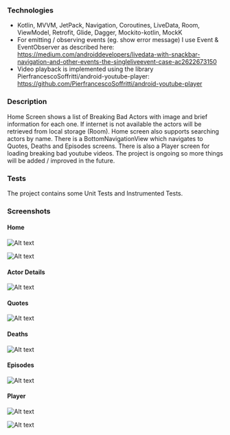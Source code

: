 ### Technologies

- Kotlin, MVVM, JetPack, Navigation, Coroutines, LiveData, Room, ViewModel, Retrofit, Glide, Dagger, 
Mockito-kotlin, MockK
- For emitting / observing events (eg. show error message) I use Event & EventObserver as described here:
https://medium.com/androiddevelopers/livedata-with-snackbar-navigation-and-other-events-the-singleliveevent-case-ac2622673150
- Video playback is implemented using the library PierfrancescoSoffritti/android-youtube-player:
https://github.com/PierfrancescoSoffritti/android-youtube-player

### Description

Home Screen shows a list of Breaking Bad Actors with image and brief information for each one. 
If internet is not available the actors will be retrieved from local storage (Room). Home screen 
also supports searching actors by name. There is a BottomNavigationView which navigates to Quotes, 
Deaths and Episodes screens. There is also a Player screen for loading breaking bad youtube videos.
The project is ongoing so more things will be added / improved in the future.  

### Tests

The project contains some Unit Tests and Instrumented Tests.

### Screenshots

#### Home
![Alt text](screenshots/home-1.png?raw=true "app screenshot")

![Alt text](screenshots/home-3.png?raw=true "app screenshot")

#### Actor Details
![Alt text](screenshots/actor-detail-1.png?raw=true "app screenshot")

#### Quotes
![Alt text](screenshots/quotes-tabs.png?raw=true "app screenshot")

#### Deaths
![Alt text](screenshots/deaths-bb.png?raw=true "app screenshot")

#### Episodes
![Alt text](screenshots/episodes-tabs.png?raw=true "app screenshot")

#### Player
![Alt text](screenshots/player.png?raw=true "app screenshot")

![Alt text](screenshots/player-2.png?raw=true "app screenshot")